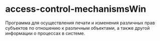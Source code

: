 # access-control-mechanismsWin
Программа для осуществления печати и изменения различных прав субъектов по отношению к различным объектами, а также другой информации о процессах в системе.


